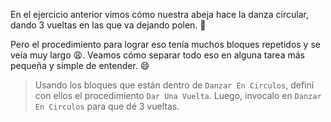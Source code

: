 <gs-attire
  attire-url="https://raw.githubusercontent.com/MumukiProject/mumuki-guia-gobstones-repeticion-simple-kids/master/assets/attires/config.json">
</gs-attire>
<gs-toolbox toolbox-url="https://raw.githubusercontent.com/MumukiProject/mumuki-guia-gobstones-repeticion-simple-kids/master/assets/toolbox_1553708780521.xml"></gs-toolbox>

En el ejercicio anterior vimos cómo nuestra abeja hace la danza circular, dando 3 vueltas en las que va dejando polen. :arrows_counterclockwise:

Pero el procedimiento para lograr eso tenía muchos bloques repetidos y se veía muy largo :weary:. Veamos cómo separar todo eso en alguna tarea más pequeña y simple de entender. :smile:

> Usando los bloques que están dentro de `Danzar En Circulos`, definí con ellos el procedimiento `Dar Una Vuelta`. Luego, invocalo en `Danzar En Circulos` para que dé 3 vueltas.